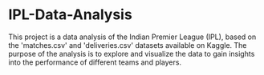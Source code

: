 # IPL-Data-Analysis
This project is a data analysis of the Indian Premier League (IPL), based on the 'matches.csv' and 'deliveries.csv' datasets available on Kaggle. The purpose of the analysis is to explore and visualize the data to gain insights into the performance of different teams and players.
